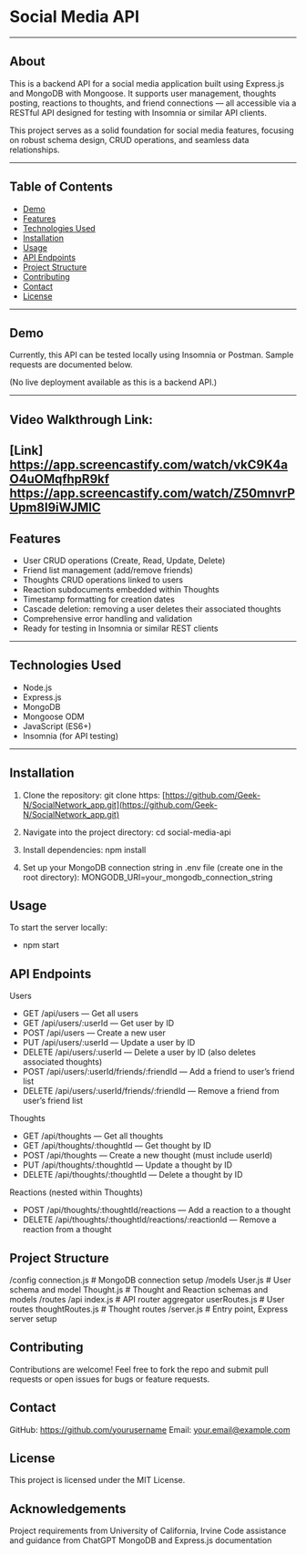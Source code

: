 # Social Media API

---

## About

This is a backend API for a social media application built using Express.js and MongoDB with Mongoose. It supports user management, thoughts posting, reactions to thoughts, and friend connections — all accessible via a RESTful API designed for testing with Insomnia or similar API clients.

This project serves as a solid foundation for social media features, focusing on robust schema design, CRUD operations, and seamless data relationships.

---

## Table of Contents

- [Demo](#demo)  
- [Features](#features)  
- [Technologies Used](#technologies-used)  
- [Installation](#installation)  
- [Usage](#usage)  
- [API Endpoints](#api-endpoints)  
- [Project Structure](#project-structure)  
- [Contributing](#contributing)  
- [Contact](#contact)  
- [License](#license)  

---

## Demo

Currently, this API can be tested locally using Insomnia or Postman. Sample requests are documented below.  

(No live deployment available as this is a backend API.)

---

## Video Walkthrough Link:

[Link] https://app.screencastify.com/watch/vkC9K4aO4uOMqfhpR9kf
https://app.screencastify.com/watch/Z50mnvrPUpm8l9iWJMlC
---

## Features

- User CRUD operations (Create, Read, Update, Delete)  
- Friend list management (add/remove friends)  
- Thoughts CRUD operations linked to users  
- Reaction subdocuments embedded within Thoughts  
- Timestamp formatting for creation dates  
- Cascade deletion: removing a user deletes their associated thoughts  
- Comprehensive error handling and validation  
- Ready for testing in Insomnia or similar REST clients  

---

## Technologies Used

- Node.js  
- Express.js  
- MongoDB  
- Mongoose ODM  
- JavaScript (ES6+)  
- Insomnia (for API testing)  

---

## Installation

1. Clone the repository:
git clone https: [https://github.com/Geek-N/SocialNetwork_app.git](https://github.com/Geek-N/SocialNetwork_app.git)

2. Navigate into the project directory:
cd social-media-api

3. Install dependencies:
npm install

4. Set up your MongoDB connection string in .env file (create one in the root directory):
MONGODB_URI=your_mongodb_connection_string

## Usage
To start the server locally:
- npm start

## API Endpoints

Users
- GET /api/users — Get all users
- GET /api/users/:userId — Get user by ID
- POST /api/users — Create a new user
- PUT /api/users/:userId — Update a user by ID
- DELETE /api/users/:userId — Delete a user by ID (also deletes associated thoughts)
- POST /api/users/:userId/friends/:friendId — Add a friend to user’s friend list
- DELETE /api/users/:userId/friends/:friendId — Remove a friend from user’s friend list

Thoughts
- GET /api/thoughts — Get all thoughts
- GET /api/thoughts/:thoughtId — Get thought by ID
- POST /api/thoughts — Create a new thought (must include userId)
- PUT /api/thoughts/:thoughtId — Update a thought by ID
- DELETE /api/thoughts/:thoughtId — Delete a thought by ID

Reactions (nested within Thoughts)
- POST /api/thoughts/:thoughtId/reactions — Add a reaction to a thought
- DELETE /api/thoughts/:thoughtId/reactions/:reactionId — Remove a reaction from a thought

## Project Structure
/config
  connection.js           # MongoDB connection setup
/models
  User.js                 # User schema and model
  Thought.js              # Thought and Reaction schemas and models
/routes
  /api
    index.js              # API router aggregator
    userRoutes.js         # User routes
    thoughtRoutes.js      # Thought routes
/server.js                # Entry point, Express server setup

## Contributing
Contributions are welcome! Feel free to fork the repo and submit pull requests or open issues for bugs or feature requests.

## Contact 
GitHub: https://github.com/yourusername
Email: your.email@example.com

## License
This project is licensed under the MIT License.

## Acknowledgements
Project requirements from University of California, Irvine
Code assistance and guidance from ChatGPT
MongoDB and Express.js documentation
